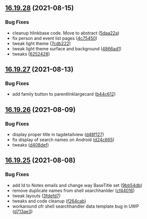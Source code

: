 ## [16.19.28](https://github.com/phandcock/GrampsView/compare/v16.19.27...v16.19.28) (2021-08-15)


### Bug Fixes

* cleanup hlinkbase code.  Move to abstract ([5daa22a](https://github.com/phandcock/GrampsView/commit/5daa22aa2d4490c106f27054730c4acba6871d7f))
* fix person and event list pages ([4c75450](https://github.com/phandcock/GrampsView/commit/4c7545010859745c68c14ec10e37c36a93cc78d8))
* tweak light theme ([7cdb222](https://github.com/phandcock/GrampsView/commit/7cdb2221072f8e6d8ff46f046a4074ecfe711616))
* tweak light theme surface and background ([4866ad1](https://github.com/phandcock/GrampsView/commit/4866ad197a025279490a4cca19933565bf83b6b4))
* tweaks ([6252428](https://github.com/phandcock/GrampsView/commit/6252428051d289259024fd67df14cff703667df0))



## [16.19.27](https://github.com/phandcock/GrampsView/compare/v16.19.26...v16.19.27) (2021-08-13)


### Bug Fixes

* add family button to parentlinklargecard ([b44c612](https://github.com/phandcock/GrampsView/commit/b44c612acf7ade769440d7ad317965c8f388201a))



## [16.19.26](https://github.com/phandcock/GrampsView/compare/v16.19.25...v16.19.26) (2021-08-09)


### Bug Fixes

* display proper title in tagdetailview ([d48f127](https://github.com/phandcock/GrampsView/commit/d48f127697094e2c3c1155187df79538fccd5235))
* fix display of search names on Android ([d24c665](https://github.com/phandcock/GrampsView/commit/d24c665ee018eeb729246c18b594b86fdc4c5991))
* tweaks ([d408def](https://github.com/phandcock/GrampsView/commit/d408def5e045c4757e176e95b1f02282e56ce8e8))



## [16.19.25](https://github.com/phandcock/GrampsView/compare/v16.19.24...v16.19.25) (2021-08-08)


### Bug Fixes

* add Id to Notes emails and change way BaseTitle set ([9bb54db](https://github.com/phandcock/GrampsView/commit/9bb54db32d4d2db16b26fcb0fb3ea6e8283a3139))
* remove duplicate names from shell searchhanlder ([cf44016](https://github.com/phandcock/GrampsView/commit/cf44016ff02671449a59c080b1bddfe7164b1353))
* tweak layouts ([3fdefd7](https://github.com/phandcock/GrampsView/commit/3fdefd7afca83531bc02c55745f239fb581ae941))
* tweaks and code cleanup ([f264cab](https://github.com/phandcock/GrampsView/commit/f264cab01131d289380a337d380df65a74f884f2))
* workaround ofr shell searchhandler data template bug in UWP ([d713ae3](https://github.com/phandcock/GrampsView/commit/d713ae3ccbe72131fd4fa6bd80629115d6685173))



